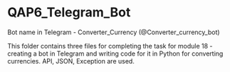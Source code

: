 # QAP6_Telegram_Bot

Bot name in Telegram - Converter_Currency (@Converter_currency_bot)

This folder contains three files for completing the task for module 18 - creating a bot in Telegram and writing code for it in Python for converting currencies.
API, JSON, Exception are used.
